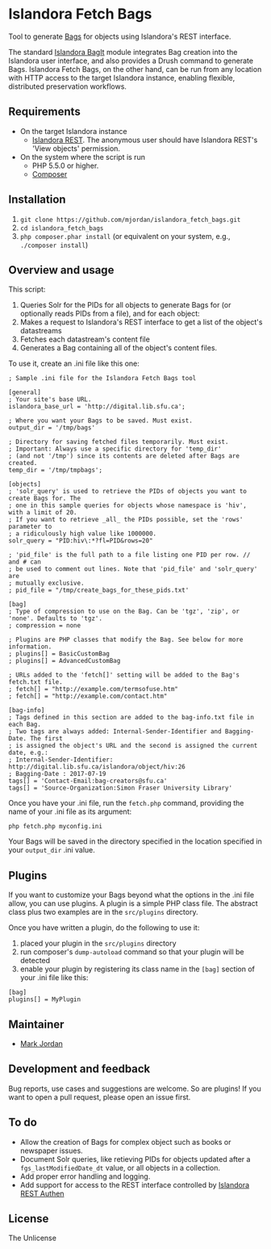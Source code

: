 # Islandora Fetch Bags

Tool to generate [Bags](https://en.wikipedia.org/wiki/BagIt) for objects using Islandora's REST interface.

The standard [Islandora BagIt](https://github.com/Islandora/islandora_bagit) module integrates Bag creation into the Islandora user interface, and also provides a Drush command to generate Bags. Islandora Fetch Bags, on the other hand, can be run from any location with HTTP access to the target Islandora instance, enabling flexible, distributed preservation workflows.

## Requirements

* On the target Islandora instance
  * [Islandora REST](https://github.com/discoverygarden/islandora_rest). The anonymous user should have Islandora REST's 'View objects' permission.
* On the system where the script is run
  * PHP 5.5.0 or higher.
  * [Composer](https://getcomposer.org)

## Installation

1. `git clone https://github.com/mjordan/islandora_fetch_bags.git`
1. `cd islandora_fetch_bags`
1. `php composer.phar install` (or equivalent on your system, e.g., `./composer install`)

## Overview and usage

This script:

1. Queries Solr for the PIDs for all objects to generate Bags for (or optionally reads PIDs from a file), and for each object:
1. Makes a request to Islandora's REST interface to get a list of the object's datastreams
1. Fetches each datastream's content file
1. Generates a Bag containing all of the object's content files.

To use it, create an .ini file like this one:

```
; Sample .ini file for the Islandora Fetch Bags tool

[general]
; Your site's base URL.
islandora_base_url = 'http://digital.lib.sfu.ca';

; Where you want your Bags to be saved. Must exist.
output_dir = '/tmp/bags'

; Directory for saving fetched files temporarily. Must exist.
; Important: Always use a specific directory for 'temp_dir'
; (and not '/tmp') since its contents are deleted after Bags are created.
temp_dir = '/tmp/tmpbags';

[objects]
; 'solr_query' is used to retrieve the PIDs of objects you want to create Bags for. The
; one in this sample queries for objects whose namespace is 'hiv', with a limit of 20.
; If you want to retrieve _all_ the PIDs possible, set the 'rows' parameter to
; a ridiculously high value like 1000000.
solr_query = "PID:hiv\:*?fl=PID&rows=20"

; 'pid_file' is the full path to a file listing one PID per row. // and # can
; be used to comment out lines. Note that 'pid_file' and 'solr_query' are
; mutually exclusive.
; pid_file = "/tmp/create_bags_for_these_pids.txt'

[bag]
; Type of compression to use on the Bag. Can be 'tgz', 'zip', or 'none'. Defaults to 'tgz'.
; compression = none

; Plugins are PHP classes that modify the Bag. See below for more information.
; plugins[] = BasicCustomBag
; plugins[] = AdvancedCustomBag

; URLs added to the 'fetch[]' setting will be added to the Bag's fetch.txt file.
; fetch[] = "http://example.com/termsofuse.htm"
; fetch[] = "http://example.com/contact.htm"

[bag-info]
; Tags defined in this section are added to the bag-info.txt file in each Bag.
; Two tags are always added: Internal-Sender-Identifier and Bagging-Date. The first
; is assigned the object's URL and the second is assigned the current date, e.g.:
; Internal-Sender-Identifier: http://digital.lib.sfu.ca/islandora/object/hiv:26
; Bagging-Date : 2017-07-19
tags[] = 'Contact-Email:bag-creators@sfu.ca'
tags[] = 'Source-Organization:Simon Fraser University Library'
```

Once you have your .ini file, run the `fetch.php` command, providing the name of your .ini file as its argument:

`php fetch.php myconfig.ini`

Your Bags will be saved in the directory specified in the location specified in your `output_dir` .ini value.

## Plugins

If you want to customize your Bags beyond what the options in the .ini file allow, you can use plugins. A plugin is a simple PHP class file. The abstract class plus two examples are in the `src/plugins` directory.

Once you have written a plugin, do the following to use it:

1. placed your plugin in the `src/plugins` directory
1. run composer's `dump-autoload` command so that your plugin will be detected
1. enable your plugin by registering its class name in the `[bag]` section of your .ini file like this:

```
[bag]
plugins[] = MyPlugin
```

## Maintainer

* [Mark Jordan](https://github.com/mjordan)

## Development and feedback

Bug reports, use cases and suggestions are welcome. So are plugins! If you want to open a pull request, please open an issue first.

## To do

* Allow the creation of Bags for complex object such as books or newspaper issues.
* Document Solr queries, like retieving PIDs for objects updated after a `fgs_lastModifiedDate_dt` value, or all objects in a collection.
* Add proper error handling and logging.
* Add support for access to the REST interface controlled by [Islandora REST Authen](https://github.com/mjordan/islandora_rest_authen)

## License

The Unlicense
